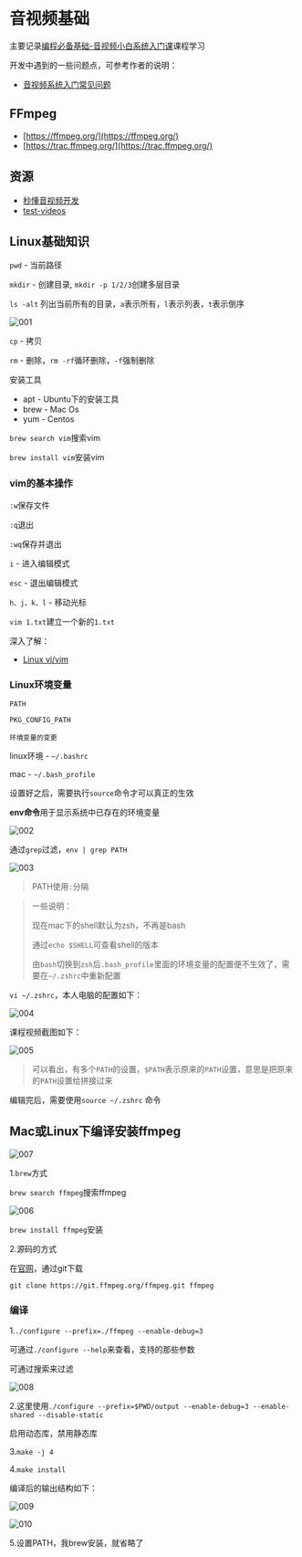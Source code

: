 # 音视频基础

主要记录[编程必备基础-音视频小白系统入门课](https://coding.imooc.com/class/415.html)课程学习

开发中遇到的一些问题点，可参考作者的说明：

+ [音视频系统入门常见问题](https://avdancedu.com/631d466a/)



## FFmpeg

+ [https://ffmpeg.org/](https://ffmpeg.org/)
+ [https://trac.ffmpeg.org/](https://trac.ffmpeg.org/)



## 资源

+ [秒懂音视频开发](https://www.cnblogs.com/mjios/category/1938094.html)
+ [test-videos](https://test-videos.co.uk/)



## Linux基础知识

`pwd` - 当前路径

`mkdir` - 创建目录, `mkdir -p 1/2/3`创建多层目录

`ls -alt` 列出当前所有的目录，`a`表示所有，`l`表示列表，`t`表示倒序

![001](https://github.com/winfredzen/VideoAudio/blob/main/Basic/image/001.png)

`cp` - 拷贝

`rm` - 删除，`rm -rf`循环删除，`-f`强制删除



安装工具

+ apt - Ubuntu下的安装工具
+ brew - Mac Os
+ yum - Centos



`brew search vim`搜索vim

`brew install vim`安装vim



### vim的基本操作

`:w`保存文件

`:q`退出

`:wq`保存并退出

`i` - 进入编辑模式

`esc` - 退出编辑模式

`h、j、k、l` - 移动光标

`vim 1.txt`建立一个新的`1.txt`



深入了解：

+ [Linux vi/vim](https://www.runoob.com/linux/linux-vim.html)



### Linux环境变量

`PATH`

`PKG_CONFIG_PATH`

`环境变量的变更`

linux环境 - `~/.bashrc`

mac - `~/.bash_profile`

设置好之后，需要执行`source`命令才可以真正的生效

**env命令**用于显示系统中已存在的环境变量

![002](https://github.com/winfredzen/VideoAudio/blob/main/Basic/image/002.png)

通过`grep`过滤，`env | grep PATH`

![003](https://github.com/winfredzen/VideoAudio/blob/main/Basic/image/003.png)

> PATH使用`:`分隔



>  一些说明：
>
> 现在mac下的shell默认为zsh，不再是bash
>
> 通过`echo $SHELL`可查看shell的版本
>
> 由`bash`切换到`zsh`后`.bash_profile`里面的环境变量的配置便不生效了，需要在`~/.zshrc`中重新配置



`vi ~/.zshrc`，本人电脑的配置如下：

![004](https://github.com/winfredzen/VideoAudio/blob/main/Basic/image/004.png)

课程视频截图如下：

![005](https://github.com/winfredzen/VideoAudio/blob/main/Basic/image/005.png)

> 可以看出，有多个`PATH`的设置，`$PATH`表示原来的`PATH`设置，意思是把原来的`PATH`设置给拼接过来

编辑完后，需要使用`source ~/.zshrc` 命令



## Mac或Linux下编译安装ffmpeg

![007](https://github.com/winfredzen/VideoAudio/blob/main/Basic/image/007.png)

1.`brew`方式

`brew search ffmpeg`搜索ffmpeg

![006](https://github.com/winfredzen/VideoAudio/blob/main/Basic/image/006.png)

`brew install ffmpeg`安装

2.源码的方式

在[官网](https://ffmpeg.org/download.html)，通过git下载

```shell
git clone https://git.ffmpeg.org/ffmpeg.git ffmpeg
```



### 编译

1.`./configure --prefix=./ffmpeg --enable-debug=3`

可通过`./configure --help`来查看，支持的那些参数

可通过搜索来过滤

![008](https://github.com/winfredzen/VideoAudio/blob/main/Basic/image/008.png)

2.这里使用`./configure --prefix=$PWD/output --enable-debug=3 --enable-shared --disable-static`

启用动态库，禁用静态库

3.`make -j 4`

4.`make install`

编译后的输出结构如下：

![009](https://github.com/winfredzen/VideoAudio/blob/main/Basic/image/009.png)

![010](https://github.com/winfredzen/VideoAudio/blob/main/Basic/image/010.png)

5.设置PATH，我brew安装，就省略了























